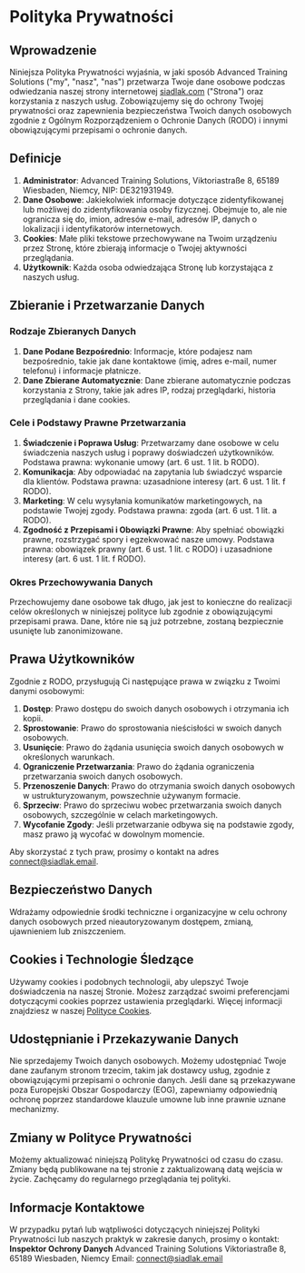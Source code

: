 # Polityka Prywatności

## Wprowadzenie
Niniejsza Polityka Prywatności wyjaśnia, w jaki sposób Advanced Training Solutions ("my", "nasz", "nas") przetwarza Twoje dane osobowe podczas odwiedzania naszej strony internetowej [siadlak.com](https://siadlak.com) ("Strona") oraz korzystania z naszych usług. Zobowiązujemy się do ochrony Twojej prywatności oraz zapewnienia bezpieczeństwa Twoich danych osobowych zgodnie z Ogólnym Rozporządzeniem o Ochronie Danych (RODO) i innymi obowiązującymi przepisami o ochronie danych.

## Definicje
1. **Administrator**: Advanced Training Solutions, Viktoriastraße 8, 65189 Wiesbaden, Niemcy, NIP: DE321931949.
2. **Dane Osobowe**: Jakiekolwiek informacje dotyczące zidentyfikowanej lub możliwej do zidentyfikowania osoby fizycznej. Obejmuje to, ale nie ogranicza się do, imion, adresów e-mail, adresów IP, danych o lokalizacji i identyfikatorów internetowych.
3. **Cookies**: Małe pliki tekstowe przechowywane na Twoim urządzeniu przez Stronę, które zbierają informacje o Twojej aktywności przeglądania.
4. **Użytkownik**: Każda osoba odwiedzająca Stronę lub korzystająca z naszych usług.

## Zbieranie i Przetwarzanie Danych
### Rodzaje Zbieranych Danych
1. **Dane Podane Bezpośrednio**: Informacje, które podajesz nam bezpośrednio, takie jak dane kontaktowe (imię, adres e-mail, numer telefonu) i informacje płatnicze.
2. **Dane Zbierane Automatycznie**: Dane zbierane automatycznie podczas korzystania z Strony, takie jak adres IP, rodzaj przeglądarki, historia przeglądania i dane cookies.

### Cele i Podstawy Prawne Przetwarzania
1. **Świadczenie i Poprawa Usług**: Przetwarzamy dane osobowe w celu świadczenia naszych usług i poprawy doświadczeń użytkowników. Podstawa prawna: wykonanie umowy (art. 6 ust. 1 lit. b RODO).
2. **Komunikacja**: Aby odpowiadać na zapytania lub świadczyć wsparcie dla klientów. Podstawa prawna: uzasadnione interesy (art. 6 ust. 1 lit. f RODO).
3. **Marketing**: W celu wysyłania komunikatów marketingowych, na podstawie Twojej zgody. Podstawa prawna: zgoda (art. 6 ust. 1 lit. a RODO).
4. **Zgodność z Przepisami i Obowiązki Prawne**: Aby spełniać obowiązki prawne, rozstrzygać spory i egzekwować nasze umowy. Podstawa prawna: obowiązek prawny (art. 6 ust. 1 lit. c RODO) i uzasadnione interesy (art. 6 ust. 1 lit. f RODO).

### Okres Przechowywania Danych
Przechowujemy dane osobowe tak długo, jak jest to konieczne do realizacji celów określonych w niniejszej polityce lub zgodnie z obowiązującymi przepisami prawa. Dane, które nie są już potrzebne, zostaną bezpiecznie usunięte lub zanonimizowane.

## Prawa Użytkowników
Zgodnie z RODO, przysługują Ci następujące prawa w związku z Twoimi danymi osobowymi:
1. **Dostęp**: Prawo dostępu do swoich danych osobowych i otrzymania ich kopii.
2. **Sprostowanie**: Prawo do sprostowania nieścisłości w swoich danych osobowych.
3. **Usunięcie**: Prawo do żądania usunięcia swoich danych osobowych w określonych warunkach.
4. **Ograniczenie Przetwarzania**: Prawo do żądania ograniczenia przetwarzania swoich danych osobowych.
5. **Przenoszenie Danych**: Prawo do otrzymania swoich danych osobowych w ustrukturyzowanym, powszechnie używanym formacie.
6. **Sprzeciw**: Prawo do sprzeciwu wobec przetwarzania swoich danych osobowych, szczególnie w celach marketingowych.
7. **Wycofanie Zgody**: Jeśli przetwarzanie odbywa się na podstawie zgody, masz prawo ją wycofać w dowolnym momencie.

Aby skorzystać z tych praw, prosimy o kontakt na adres [connect@siadlak.email](mailto:connect@siadlak.email).

## Bezpieczeństwo Danych
Wdrażamy odpowiednie środki techniczne i organizacyjne w celu ochrony danych osobowych przed nieautoryzowanym dostępem, zmianą, ujawnieniem lub zniszczeniem.

## Cookies i Technologie Śledzące
Używamy cookies i podobnych technologii, aby ulepszyć Twoje doświadczenia na naszej Stronie. Możesz zarządzać swoimi preferencjami dotyczącymi cookies poprzez ustawienia przeglądarki. Więcej informacji znajdziesz w naszej [Polityce Cookies](https://siadlak.com/polityka-cookies).

## Udostępnianie i Przekazywanie Danych
Nie sprzedajemy Twoich danych osobowych. Możemy udostępniać Twoje dane zaufanym stronom trzecim, takim jak dostawcy usług, zgodnie z obowiązującymi przepisami o ochronie danych. Jeśli dane są przekazywane poza Europejski Obszar Gospodarczy (EOG), zapewniamy odpowiednią ochronę poprzez standardowe klauzule umowne lub inne prawnie uznane mechanizmy.

## Zmiany w Polityce Prywatności
Możemy aktualizować niniejszą Politykę Prywatności od czasu do czasu. Zmiany będą publikowane na tej stronie z zaktualizowaną datą wejścia w życie. Zachęcamy do regularnego przeglądania tej polityki.

## Informacje Kontaktowe
W przypadku pytań lub wątpliwości dotyczących niniejszej Polityki Prywatności lub naszych praktyk w zakresie danych, prosimy o kontakt:
**Inspektor Ochrony Danych**
Advanced Training Solutions
Viktoriastraße 8, 65189 Wiesbaden, Niemcy
Email: [connect@siadlak.email](mailto:connect@siadlak.email)
